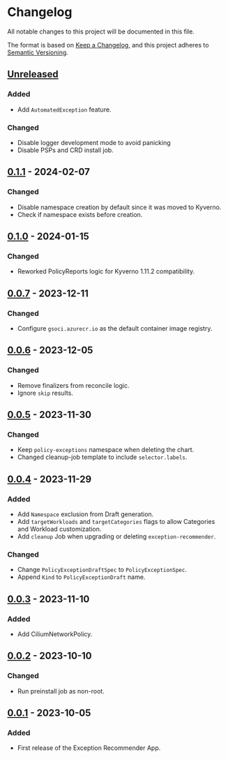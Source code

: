 # Changelog

All notable changes to this project will be documented in this file.

The format is based on [Keep a Changelog](https://keepachangelog.com/en/1.0.0/),
and this project adheres to [Semantic Versioning](https://semver.org/spec/v2.0.0.html).

## [Unreleased]

### Added

- Add `AutomatedException` feature.

### Changed

- Disable logger development mode to avoid panicking
- Disable PSPs and CRD install job.

## [0.1.1] - 2024-02-07

### Changed

- Disable namespace creation by default since it was moved to Kyverno.
- Check if namespace exists before creation.

## [0.1.0] - 2024-01-15

### Changed

- Reworked PolicyReports logic for Kyverno 1.11.2 compatibility.

## [0.0.7] - 2023-12-11

### Changed

- Configure `gsoci.azurecr.io` as the default container image registry.

## [0.0.6] - 2023-12-05

### Changed

- Remove finalizers from reconcile logic.
- Ignore `skip` results.

## [0.0.5] - 2023-11-30

### Changed

- Keep `policy-exceptions` namespace when deleting the chart.
- Changed cleanup-job template to include `selector.labels`.

## [0.0.4] - 2023-11-29

### Added

- Add `Namespace` exclusion from Draft generation.
- Add `targetWorkloads` and `targetCategories` flags to allow Categories and Workload customization.
- Add `cleanup` Job when upgrading or deleting `exception-recommender`.

### Changed

- Change `PolicyExceptionDraftSpec` to `PolicyExceptionSpec`.
- Append `Kind` to `PolicyExceptionDraft` name.

## [0.0.3] - 2023-11-10

### Added

- Add CiliumNetworkPolicy.

## [0.0.2] - 2023-10-10

### Changed

- Run preinstall job as non-root.

## [0.0.1] - 2023-10-05

### Added

- First release of the Exception Recommender App.

[Unreleased]: https://github.com/giantswarm/exception-recommender/compare/v0.1.1...HEAD
[0.1.1]: https://github.com/giantswarm/exception-recommender/compare/v0.1.0...v0.1.1
[0.1.0]: https://github.com/giantswarm/exception-recommender/compare/v0.0.7...v0.1.0
[0.0.7]: https://github.com/giantswarm/exception-recommender/compare/v0.0.6...v0.0.7
[0.0.6]: https://github.com/giantswarm/exception-recommender/compare/v0.0.5...v0.0.6
[0.0.5]: https://github.com/giantswarm/exception-recommender/compare/v0.0.4...v0.0.5
[0.0.4]: https://github.com/giantswarm/exception-recommender/compare/v0.0.3...v0.0.4
[0.0.3]: https://github.com/giantswarm/exception-recommender/compare/v0.0.2...v0.0.3
[0.0.2]: https://github.com/giantswarm/exception-recommender/compare/v0.0.1...v0.0.2
[0.0.1]: https://github.com/giantswarm/exception-recommender/releases/tag/v0.0.1

